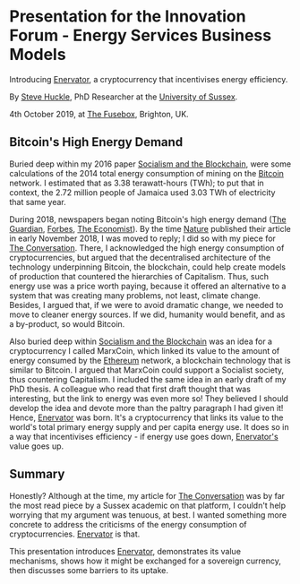 # Presentation for the Innovation Forum - Energy Services Business Models

Introducing [Enervator](https://github.com/glowkeeper/Enervator), a cryptocurrency that incentivises energy efficiency.

By [Steve Huckle](https://glowkeeper.github.io/), PhD Researcher at the [University of Sussex](https://www.sussex.ac.uk/).

4th October 2019, at [The Fusebox](https://thefuseboxbrighton.com/), Brighton, UK.

## Bitcoin's High Energy Demand

Buried deep within my 2016 paper [Socialism and the Blockchain](http://dx.doi.org/10.3390/fi8040049), were some calculations of the 2014 total energy consumption of mining on the [Bitcoin](https://bitcoin.org/en/) network. I estimated that as 3.38 terawatt-hours (TWh); to put that in context, the 2.72 million people of Jamaica used 3.03 TWh of electricity that same year.

During 2018, newspapers began noting Bitcoin's high energy demand ([The Guardian](https://www.theguardian.com/technology/2018/jan/17/bitcoin-electricity-usage-huge-climate-cryptocurrency), [Forbes](https://www.forbes.com/sites/shermanlee/2018/04/19/bitcoins-energy-consumption-can-power-an-entire-country-but-eos-is-trying-to-fix-that/), [The Economist](https://www.economist.com/the-economist-explains/2018/07/09/why-bitcoin-uses-so-much-energy)). By the time [Nature](https://www.nature.com/articles/s41893-018-0152-7) published their article in early November 2018, I  was moved to reply; I did so with my piece for [The Conversation](https://theconversation.com/bitcoins-high-energy-consumption-is-a-concern-but-it-may-be-a-price-worth-paying-106282). There, I acknowledged the high energy consumption of cryptocurrencies, but argued that the decentralised architecture of the technology underpinning Bitcoin, the blockchain, could help create models of production that countered the hierarchies of Capitalism. Thus, such energy use was a price worth paying, because it offered an alternative to a system that was creating many problems, not least, climate change. Besides, I argued that, if we were to avoid dramatic change, we needed to move to cleaner energy sources. If we did, humanity would benefit, and as a by-product, so would Bitcoin.

Also buried deep within [Socialism and the Blockchain](http://dx.doi.org/10.3390/fi8040049) was an idea for a cryptocurrency I called MarxCoin, which linked its value to the amount of energy consumed by the [Ethereum](https://www.ethereum.org/) network, a blockchain technology that is similar to Bitcoin. I argued that  MarxCoin could support a Socialist society, thus countering Capitalism. I included the same idea in an early draft of my PhD thesis. A colleague who read that first draft thought that was interesting, but the link to energy was even more so! They believed I should develop the idea and devote more than the paltry paragraph I had given it! Hence, [Enervator](https://github.com/glowkeeper/Enervator) was born. It's a cryptocurrency that links its value to the world's total primary energy supply and per capita energy use. It does so in a way that incentivises efficiency - if energy use goes down, [Enervator's](https://github.com/glowkeeper/Enervator) value goes up.

## Summary

Honestly? Although at the time, my article for [The Conversation](https://theconversation.com/bitcoins-high-energy-consumption-is-a-concern-but-it-may-be-a-price-worth-paying-106282) was by far the most read piece by a Sussex academic on that platform, I couldn't help worrying that my argument was tenuous, at best. I wanted something more concrete to address the criticisms of the energy consumption of cryptocurrencies. [Enervator](https://github.com/glowkeeper/Enervator) is that.

This presentation introduces [Enervator](https://github.com/glowkeeper/Enervator), demonstrates its value mechanisms, shows how it might be exchanged for a sovereign currency, then discusses some barriers to its uptake.
